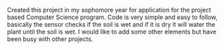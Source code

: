 Created this project in my sophomore year for application for the project based Computer Science program. Code is very simple and easy to follow, basically the sensor checks if the soil is wet and if it is dry it will water the plant until the soil is wet. I would like to add some other elements but have been busy with other projects.
